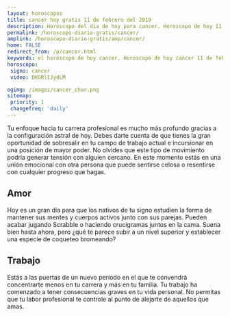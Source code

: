 ```yaml
---
layout: horoscopos
title: cancer hoy gratis 11 de febrero del 2019 
description: Horóscopo del dia de hoy para cancer. Horoscopo de hoy 11 de febrero del 2019. Las predicciones de amor, trabajo, vida personal gratis.
permalink: /horoscopo-diario-gratis/cancer/
amplink: /horoscopo-diario-gratis/amp/cancer/
home: FALSE
redirect_from: /p/cancer.html
keywords: el horóscopo de hoy cancer, Horoscopo de hoy cancer 11 de febrero del 2019,horóscopo del día,horoscopo del dia de hoy,horoscopo de hoy,horoscopo de hoy cancer,cancer hoy,signos zodiacales,horóscopo de hoy,horoscopos de hoy,horoscopo cancer hoy,horoscopo de cancer de hoy,horóscopo de hoy cancer,horoscopos,cancer de hoy,los horoscopos de hoy,cancer de hoy,cancer 11 de febrero del 2019,signos zodiacales 2019, el horoscopo de hoy
horoscopo:
 signo: cancer
 video: DKGRlIJydLM

ogimg: /images/cancer_char.png
sitemap:
 priority: 1
 changefreq: 'daily'
---
```



Tu enfoque hacia tu carrera profesional es mucho más profundo gracias a la configuración astral de hoy. Debes darte cuenta de que tienes la gran oportunidad de sobresalir en tu campo de trabajo actual e incursionar en una posición de mayor poder. No olvides que este tipo de movimiento podría generar tensión con alguien cercano. En este momento estás en una unión emocional con otra persona que puede sentirse celosa o resentirse con cualquier progreso que hagas.

## Amor

Hoy es un gran día para que los nativos de tu signo estudien la forma de mantener sus mentes y cuerpos activos junto con sus parejas. Pueden acabar jugando Scrabble o haciendo crucigramas juntos en la cama. Suena bien hasta ahora, pero ¿qué te parece subir a un nivel superior y establecer una especie de coqueteo bromeando?

## Trabajo

Estás a las puertas de un nuevo período en el que te convendrá concentrarte menos en tu carrera y más en tu familia. Tu trabajo ha comenzado a tener consecuencias graves en tu vida personal. No permitas que tu labor profesional te controle al punto de alejarte de aquellos que amas.